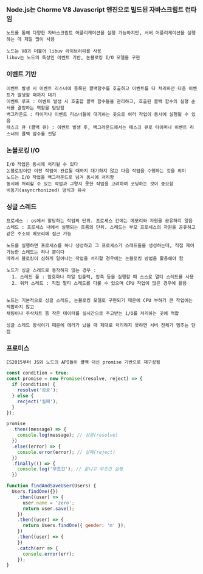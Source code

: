 ### Node.js는 Chorme V8 Javascript 엔진으로 빌드된 자바스크립트 런타임

    노드를 통해 다양한 자바스크립트 어플리케이션을 실행 가능하지만, 서버 어플리케이션을 실행하는 데 제일 많이 사용

    노드는 V8과 더불어 libuv 라이브러리를 사용
    libuv는 노드의 특성인 이벤트 기반, 논블로킹 I/O 모델을 구현

### 이벤트 기반

    이벤트 발생 시 이벤트 리스너에 등록된 콜백함수를 호출하고 이벤트를 다 처리하면 다음 이벤트가 발생할 때까지 대기
    이벤트 루프 : 이벤트 발생 시 호출할 콜백 함수들을 관리하고, 호출된 콜백 함수의 실행 순서를 결정하는 역할을 담당함
    백그라운드 : 타이머나 이벤트 리스너들이 대기하는 곳으로 여러 작업이 동시에 실행될 수 있음
    태스크 큐 (콜백 큐) : 이벤트 발생 후, 백그라운드에서는 태스크 큐로 타이머나 이벤트 리스너의 콜백 함수를 전달

### 논블로킹 I/O

    I/O 작업은 동시에 처리될 수 있다
    논블로킹이란 이전 작업이 완료될 때까지 대기하지 않고 다음 작업을 수행하는 것을 의미
    노드는 I/O 작업을 백그라운드로 넘겨 동시에 처리함
    동시에 처리할 수 있는 작업과 그렇지 못한 작업을 고려하여 코딩하는 것이 중요함
    비동기(asyncrhonized) 방식과 유사

### 싱글 스레드

    프로세스 : os에서 할당하는 작업의 단위. 프로세스 간에는 메모리와 자원을 공유하지 않음
    스레드 : 프로세스 내에서 실행되는 흐름의 단위. 스레드는 부모 프로세스의 자원을 공유하고 같은 주소의 메모리에 접근 가능

    노드를 실행하면 프로세스를 하나 생성하고 그 프로세스가 스레드들을 생성하는데, 직접 제어 가능한 스레드는 하나 뿐이다
    따라서 블로킹이 심하게 일어나는 작업을 처리할 경우에는 논블로킹 방법을 활용해야 함

    노드가 싱글 스레드로 동작하지 않는 경우 :
      1. 스레드 풀 : 암호화나 파일 입출력, 압축 등을 실행할 때 스스로 멀티 스레드를 사용
      2. 워커 스레드 : 직접 멀티 스레드를 다룰 수 있으며 CPU 작업이 많은 경우에 활용


    노드는 기본적으로 싱글 스레드, 논블로킹 모델로 구현되기 때문에 CPU 부하가 큰 작업에는 적합하지 않고
    채팅이나 주삭차트 등 작은 데이터를 실시간으로 주고받는 i/O를 처리하는 곳에 적합

    싱글 스레드 방식이기 때문에 에러가 났을 때 제대로 처리하지 못하면 서버 전체가 멈추는 단점

### 프로미스

    ES2015부터 JS와 노드의 API들이 콜백 대신 promise 기반으로 재구성됨

```javascript
const condition = true;
const promise = new Promise((resolve, reject) => {
  if (condition) {
    resolve('성공');
  } else {
    recject('실패');
  }
});

promise
  .then((message) => {
    console.log(message); // 성공(resolve)
  })
  .else((error) => {
    console.error(error); // 실패(reject)
  })
  .finally(() => {
    console.log('무조건'); // 끝나고 무조건 실행
  })
```
```javascript
function findAndSaveUser(Users) {
  Users.findOne({})
    .then((user) => {
      user.name = 'zero';
      return user.save();
    })
    .then((user) => {
      return Users.findOne({ gender: 'm' });
    })
    .then((user) => {
    })
    .catch(err => {
      console.error(err);
    });
}
```


